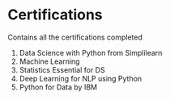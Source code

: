 # Certifications
Contains all the certifications completed 
1. Data Science with Python from Simplilearn
2. Machine Learning
3. Statistics Essential for DS
4. Deep Learning for NLP using Python
5. Python for Data by IBM
